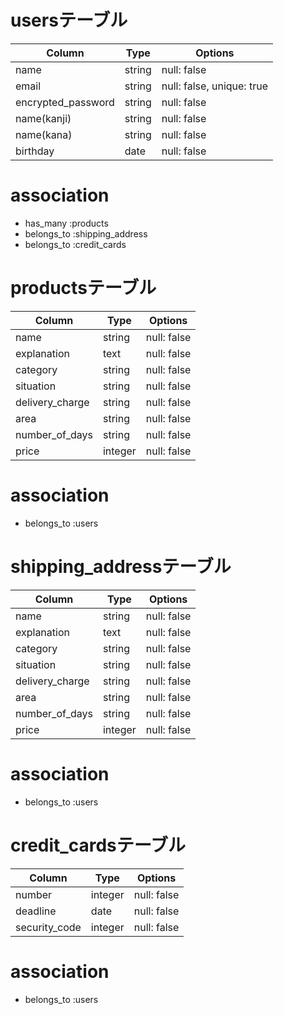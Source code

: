 # usersテーブル
| Column             | Type     | Options                   |
| ------------------ | -------- | ------------------------- |
| name               | string   | null: false               |
| email              | string   | null: false, unique: true |
| encrypted_password | string   | null: false               |
| name(kanji)        | string   | null: false               |
| name(kana)         | string   | null: false               |
| birthday           | date     | null: false               |

# association
- has_many :products
- belongs_to :shipping_address
- belongs_to :credit_cards

# productsテーブル
| Column             | Type     | Options                   |
| ------------------ | -------- | ------------------------- |
| name               | string   | null: false               |
| explanation        | text     | null: false               |
| category           | string   | null: false               |
| situation          | string   | null: false               |
| delivery_charge    | string   | null: false               |
| area               | string   | null: false               |
| number_of_days     | string   | null: false               |
| price              | integer  | null: false               |

# association
- belongs_to :users

# shipping_addressテーブル
| Column             | Type     | Options                   |
| ------------------ | -------- | ------------------------- |
| name               | string   | null: false               |
| explanation        | text     | null: false               |
| category           | string   | null: false               |
| situation          | string   | null: false               |
| delivery_charge    | string   | null: false               |
| area               | string   | null: false               |
| number_of_days     | string   | null: false               |
| price              | integer  | null: false               |

# association
- belongs_to :users

# credit_cardsテーブル
| Column             | Type     | Options                   |
| ------------------ | -------- | ------------------------- |
| number             | integer  | null: false               |
| deadline           | date     | null: false               |
| security_code      | integer  | null: false               |

# association
- belongs_to :users